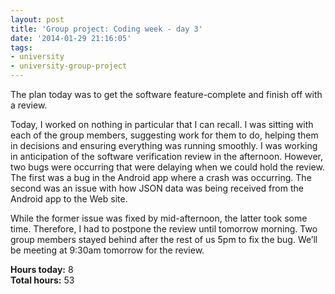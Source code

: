 ```yaml
---
layout: post
title: 'Group project: Coding week - day 3'
date: '2014-01-29 21:16:05'
tags:
- university
- university-group-project
---
```


The plan today was to get the software feature-complete and finish off with a review.

Today, I worked on nothing in particular that I can recall. I was sitting with each of the group members, suggesting work for them to do, helping them in decisions and ensuring everything was running smoothly. I was working in anticipation of the software verification review in the afternoon. However, two bugs were occurring that were delaying when we could hold the review. The first was a bug in the Android app where a crash was occurring. The second was an issue with how JSON data was being received from the Android app to the Web site.

While the former issue was fixed by mid-afternoon, the latter took some time. Therefore, I had to postpone the review until tomorrow morning. Two group members stayed behind after the rest of us 5pm to fix the bug. We’ll be meeting at 9:30am tomorrow for the review.

**Hours today:** 8  
**Total hours:** 53


